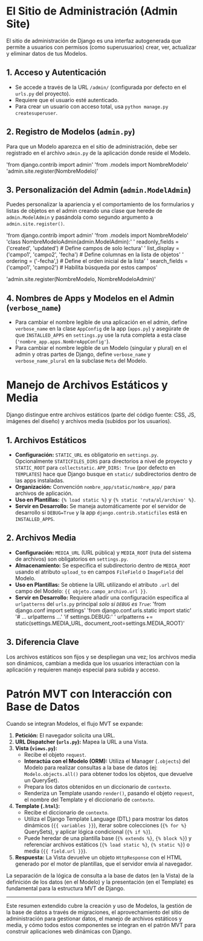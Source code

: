 


# El Sitio de Administración (Admin Site)

El sitio de administración de Django es una interfaz autogenerada que permite a usuarios con permisos (como superusuarios) crear, ver, actualizar y eliminar datos de tus Modelos.

## 1. Acceso y Autenticación

* Se accede a través de la URL `/admin/` (configurada por defecto en el `urls.py` del proyecto).
* Requiere que el usuario esté autenticado.
* Para crear un usuario con acceso total, usa `python manage.py createsuperuser`.

## 2. Registro de Modelos (`admin.py`)

Para que un Modelo aparezca en el sitio de administración, debe ser registrado en el archivo `admin.py` de la aplicación donde reside el Modelo.

'from django.contrib import admin'
'from .models import NombreModelo'
'admin.site.register(NombreModelo)'

## 3. Personalización del Admin (`admin.ModelAdmin`)

Puedes personalizar la apariencia y el comportamiento de los formularios y listas de objetos en el admin creando una clase que herede de `admin.ModelAdmin` y pasándola como segundo argumento a `admin.site.register()`.

'from django.contrib import admin'
'from .models import NombreModelo'
'class NombreModeloAdmin(admin.ModelAdmin):'
'    readonly_fields = ('created', 'updated') # Define campos de solo lectura'
'    list_display = ('campo1', 'campo2', 'fecha') # Define columnas en la lista de objetos'
'    ordering = ('-fecha',) # Define el orden inicial de la lista'
'    search_fields = ('campo1', 'campo2') # Habilita búsqueda por estos campos'

'admin.site.register(NombreModelo, NombreModeloAdmin)'

## 4. Nombres de Apps y Modelos en el Admin (`verbose_name`)

* Para cambiar el nombre legible de una aplicación en el admin, define `verbose_name` en la clase `AppConfig` de la app (`apps.py`) y asegúrate de que `INSTALLED_APPS` en `settings.py` use la ruta completa a esta clase (`'nombre_app.apps.NombreAppConfig'`).
* Para cambiar el nombre legible de un Modelo (singular y plural) en el admin y otras partes de Django, define `verbose_name` y `verbose_name_plural` en la subclase `Meta` del Modelo.

# Manejo de Archivos Estáticos y Media

Django distingue entre archivos estáticos (parte del código fuente: CSS, JS, imágenes del diseño) y archivos media (subidos por los usuarios).

## 1. Archivos Estáticos

* **Configuración:** `STATIC_URL` es obligatorio en `settings.py`. Opcionalmente `STATICFILES_DIRS` para directorios a nivel de proyecto y `STATIC_ROOT` para `collectstatic`. `APP_DIRS: True` (por defecto en `TEMPLATES`) hace que Django busque en `static/` subdirectorios dentro de las apps instaladas.
* **Organización:** Convención `nombre_app/static/nombre_app/` para archivos de aplicación.
* **Uso en Plantillas:** `{% load static %}` y `{% static 'ruta/al/archivo' %}`.
* **Servir en Desarrollo:** Se maneja automáticamente por el servidor de desarrollo si `DEBUG=True` y la app `django.contrib.staticfiles` está en `INSTALLED_APPS`.

## 2. Archivos Media

* **Configuración:** `MEDIA_URL` (URL pública) y `MEDIA_ROOT` (ruta del sistema de archivos) son obligatorios en `settings.py`.
* **Almacenamiento:** Se especifica el subdirectorio dentro de `MEDIA_ROOT` usando el atributo `upload_to` en campos `FileField` o `ImageField` del Modelo.
* **Uso en Plantillas:** Se obtiene la URL utilizando el atributo `.url` del campo del Modelo: `{{ objeto.campo_archivo.url }}`.
* **Servir en Desarrollo:** Requiere añadir una configuración específica al `urlpatterns` del `urls.py` principal *solo si `DEBUG` es `True`*:
    'from django.conf import settings'
    'from django.conf.urls.static import static'
    '# ... urlpatterns ...'
    'if settings.DEBUG:'
    '    urlpatterns += static(settings.MEDIA_URL, document_root=settings.MEDIA_ROOT)'

## 3. Diferencia Clave

Los archivos estáticos son fijos y se despliegan una vez; los archivos media son dinámicos, cambian a medida que los usuarios interactúan con la aplicación y requieren manejo especial para subida y acceso.

# Patrón MVT con Interacción con Base de Datos

Cuando se integran Modelos, el flujo MVT se expande:

1.  **Petición:** El navegador solicita una URL.
2.  **URL Dispatcher (`urls.py`):** Mapea la URL a una Vista.
3.  **Vista (`views.py`):**
    * Recibe el objeto `request`.
    * **Interactúa con el Modelo (ORM):** Utiliza el Manager (`.objects`) del Modelo para realizar consultas a la base de datos (ej: `Modelo.objects.all()` para obtener todos los objetos, que devuelve un QuerySet).
    * Prepara los datos obtenidos en un diccionario de `contexto`.
    * Renderiza un Template usando `render()`, pasando el objeto `request`, el nombre del Template y el diccionario de `contexto`.
4.  **Template (`.html`):**
    * Recibe el diccionario de `contexto`.
    * Utiliza el Django Template Language (DTL) para mostrar los datos dinámicos (`{{ variables }}`), iterar sobre colecciones (`{% for %}` QuerySets), y aplicar lógica condicional (`{% if %}`).
    * Puede heredar de una plantilla base (`{% extends %}`, `{% block %}`) y referenciar archivos estáticos (`{% load static %}`, `{% static %}`) o media (`{{ field.url }}`).
5.  **Respuesta:** La Vista devuelve un objeto `HttpResponse` con el HTML generado por el motor de plantillas, que el servidor envía al navegador.

La separación de la lógica de consulta a la base de datos (en la Vista) de la definición de los datos (en el Modelo) y la presentación (en el Template) es fundamental para la estructura MVT de Django.

---

Este resumen extendido cubre la creación y uso de Modelos, la gestión de la base de datos a través de migraciones, el aprovechamiento del sitio de administración para gestionar datos, el manejo de archivos estáticos y media, y cómo todos estos componentes se integran en el patrón MVT para construir aplicaciones web dinámicas con Django.
